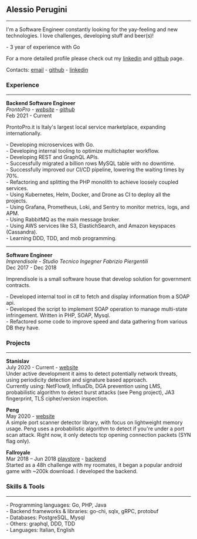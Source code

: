 ## Alessio Perugini

---

I'm a Software Engineer constantly looking for the yay-feeling and new technologies. I love challenges, developing stuff and beer(s)!

\- 3 year of experience with Go<br />

For a more detailed profile please check out my [linkedin](https://linkedin.com/in/perugini-alessio) and [github](https://github.com/alessio-perugini) page.

Contacts: [email](mailto:alessioper.98@gmail.com) - [github](https://github.com/alessio-perugini) - [linkedin](https://linkedin.com/in/perugini-alessio)

### Experience

---

**Backend Software Engineer**<br />
_ProntoPro - [website](https://www.prontopro.it/) - [github](https://github.com/prontopro)<br />_
Feb 2021 - Current

ProntoPro.it is Italy's largest local service marketplace, expanding internationally.

\- Developing microservices with Go.<br />
\- Developing internal tooling to optimize multichapter workflow.<br />
\- Developing REST and GraphQL APIs.<br />
\- Successfully migrated a billion rows MySQL table with no downtime.<br />
\- Successfully improved our CI/CD pipeline, lowering the waiting times by 70%.<br />
\- Refactoring and splitting the PHP monolith to achieve loosely coupled services.<br />
\- Using Kubernetes, Helm, Docker, and Drone as CI to deploy all the projects.<br />
\- Using Grafana, Prometheus, Loki, and Sentry to monitor metrics, logs, and APM.<br />
\- Using RabbitMQ as the main message broker.<br />
\- Using AWS services like S3, ElastichSearch, and Amazon keyspaces (Cassandra).<br />
\- Learning DDD, TDD, and mob programming.<br />

---

**Software Engineer**<br />
_Imprendisole - Studio Tecnico Ingegner Fabrizio Piergentili<br />_
Dec 2017 - Dec 2018

Imprendisole is a small software house that develop solution for government contracts.

\- Developed internal tool in c# to fetch and display information from a SOAP api.<br />
\- Developed the script to implement SOAP operation to manage multi-state infringement. Written in PHP, SOAP, Mysql.<br />
\- Refactored some code to improve speed and data gathering from various DB they have.<br />

### Projects

---

**Stanislav**<br />
July 2020 - Current - [website](https://github.com/alessio-perugini/stanislav)<br />
Under active development it aims to detect potentially network threats, using periodicity detection and signature based approach. <br />
Currently using: NetFlow9, InfluxDb, DGA prevention using LMS, probabilistic algorithm to detect burst attacks (see Peng project), JA3 fingerprint, TLS cipher/version inspection.


**Peng**<br />
May 2020 - [website](https://github.com/alessio-perugini/peng)<br />
A simple port scanner detector library, with focus on lightweight memory usage. Peng uses a probabilistic algorithm to detect if you're under a port scan attack. Right now, it only detects tcp opening connection packets (SYN flag only).

**Fallroyale**<br />
Mar 2018 – Jun 2018 [playstore](https://play.google.com/store/apps/details?id=com.ReZstudios.FallRoyale) - [backend](https://github.com/alessio-perugini/fallroyale) <br />
Started as a 48h challenge with my roomates, it began a popular android game with ~200k download. I developed the backend.

### Skills & Tools

---

\- Programming languages: Go, PHP, Java<br />
\- Backend frameworks & libraries: go-chi, sqlx, gRPC, protobuf<br />
\- Databases: PostgreSQL, Mysql<br />
\- Others: graphql, DDD, TDD<br />
\- Languages: Italian, English
